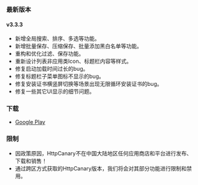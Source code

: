 ### 最新版本

#### v3.3.3
- 新增全局搜索、排序、多选等功能。
- 新增批量保存、压缩保存、批量添加黑白名单等功能。
- 重构和优化过滤、保存功能。
- 重新设计列表非应用类Icon、标题栏内容等样式。
- 修复启动加载时间过长的bug。
- 修复标题栏子菜单图标不显示的bug。
- 修复安装证书横竖屏切换等场景出现无限循环安装证书的bug。
- 修复一些其它UI显示的细节问题。


### 下载

- [Google Play](https://play.google.com/store/apps/details?id=com.guoshi.httpcanary)


### 限制
- 因政策原因，HttpCanary不在中国大陆地区任何应用商店和平台进行发布、下载和销售！
- 通过跨区方式获取的HttpCanary版本，我们将会对其部分功能进行限制和禁用。
